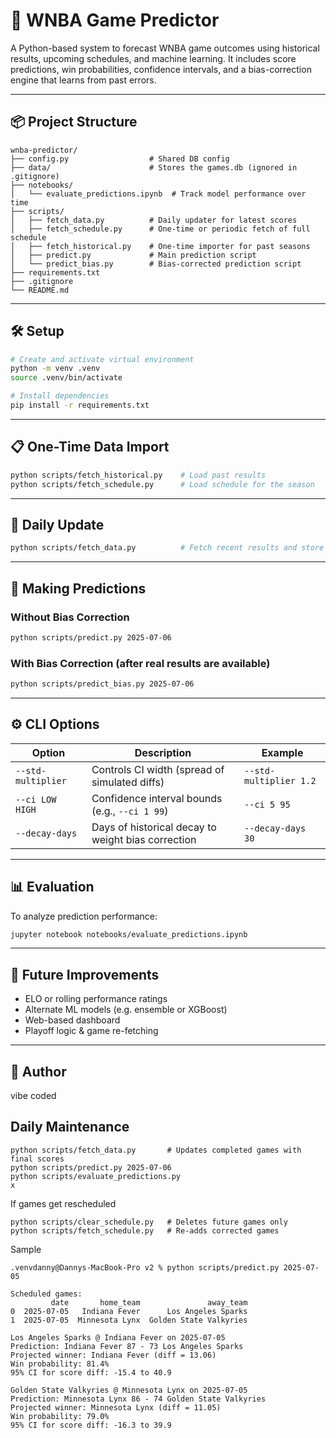 # 🏀 WNBA Game Predictor

A Python-based system to forecast WNBA game outcomes using historical results, upcoming schedules, and machine learning. It includes score predictions, win probabilities, confidence intervals, and a bias-correction engine that learns from past errors.

---

## 📦 Project Structure

```
wnba-predictor/
├── config.py                  # Shared DB config
├── data/                      # Stores the games.db (ignored in .gitignore)
├── notebooks/
│   └── evaluate_predictions.ipynb  # Track model performance over time
├── scripts/
│   ├── fetch_data.py          # Daily updater for latest scores
│   ├── fetch_schedule.py      # One-time or periodic fetch of full schedule
│   ├── fetch_historical.py    # One-time importer for past seasons
│   ├── predict.py             # Main prediction script
│   └── predict_bias.py        # Bias-corrected prediction script
├── requirements.txt
├── .gitignore
└── README.md
```

---

## 🛠 Setup

```bash
# Create and activate virtual environment
python -m venv .venv
source .venv/bin/activate

# Install dependencies
pip install -r requirements.txt
```

---

## 📋 One-Time Data Import

```bash
python scripts/fetch_historical.py    # Load past results
python scripts/fetch_schedule.py      # Load schedule for the season
```

---

## 🔁 Daily Update

```bash
python scripts/fetch_data.py          # Fetch recent results and store
```

---

## 🔮 Making Predictions

### Without Bias Correction
```bash
python scripts/predict.py 2025-07-06
```

### With Bias Correction (after real results are available)
```bash
python scripts/predict_bias.py 2025-07-06
```

---

## ⚙️ CLI Options

| Option               | Description                                                | Example                     |
|----------------------|------------------------------------------------------------|-----------------------------|
| `--std-multiplier`   | Controls CI width (spread of simulated diffs)              | `--std-multiplier 1.2`      |
| `--ci LOW HIGH`      | Confidence interval bounds (e.g., `--ci 1 99`)             | `--ci 5 95`                 |
| `--decay-days`       | Days of historical decay to weight bias correction         | `--decay-days 30`          |

---

## 📊 Evaluation

To analyze prediction performance:

```bash
jupyter notebook notebooks/evaluate_predictions.ipynb
```

---

## 🔭 Future Improvements

- ELO or rolling performance ratings
- Alternate ML models (e.g. ensemble or XGBoost)
- Web-based dashboard
- Playoff logic & game re-fetching

---

## 👤 Author

vibe coded



## Daily Maintenance
```
python scripts/fetch_data.py       # Updates completed games with final scores
python scripts/predict.py 2025-07-06
python scripts/evaluate_predictions.py
x
```

If games get rescheduled
```
python scripts/clear_schedule.py   # Deletes future games only
python scripts/fetch_schedule.py   # Re-adds corrected games

```

Sample
```
.venvdanny@Dannys-MacBook-Pro v2 % python scripts/predict.py 2025-07-05 

Scheduled games:
         date       home_team               away_team
0  2025-07-05   Indiana Fever      Los Angeles Sparks
1  2025-07-05  Minnesota Lynx  Golden State Valkyries

Los Angeles Sparks @ Indiana Fever on 2025-07-05
Prediction: Indiana Fever 87 - 73 Los Angeles Sparks
Projected winner: Indiana Fever (diff = 13.06)
Win probability: 81.4%
95% CI for score diff: -15.4 to 40.9

Golden State Valkyries @ Minnesota Lynx on 2025-07-05
Prediction: Minnesota Lynx 86 - 74 Golden State Valkyries
Projected winner: Minnesota Lynx (diff = 11.05)
Win probability: 79.0%
95% CI for score diff: -16.3 to 39.9
```